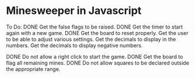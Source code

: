 # Minesweeper in Javascript

To Do:
DONE      Get the false flags to be raised.
DONE      Get the timer to start again with a new game.
DONE      Get the board to reset properly.
          Get the user to be able to adjust various settings.
          Get the decimals to display in the numbers.
          Get the decimals to display negative numbers.

DONE      Do not allow a right click to start the game.
DONE      Get the board to flag all remaining mines.
DONE      Do not allow squares to be declared outside the appropriate range.
